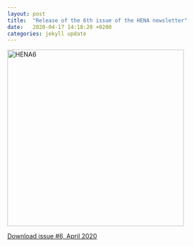 ```yaml
---
layout: post
title:  "Release of the 6th issue of the HENA newsletter"
date:   2020-04-17 14:18:20 +0200
categories: jekyll update
---
```


<img src="{{site.baseurl}}/assets/Hena-6th-image.png" alt="HENA6" width="400"/>

[Download issue #6, April 2020]({{site.baseurl}}/assets/HENA_newsletter_6.pdf)


